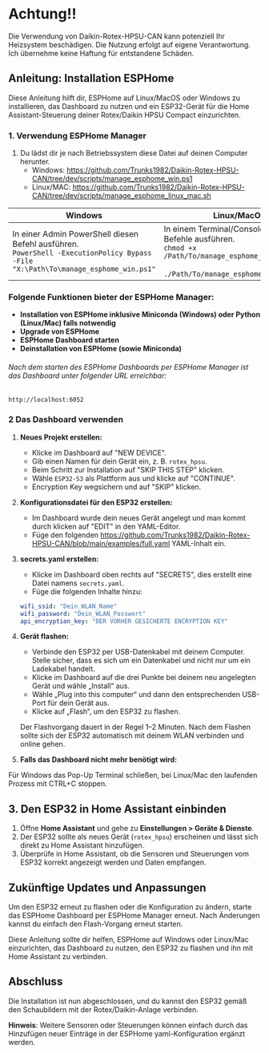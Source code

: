 
# Achtung!!
Die Verwendung von Daikin-Rotex-HPSU-CAN kann potenziell Ihr Heizsystem beschädigen. Die Nutzung erfolgt auf eigene Verantwortung. Ich übernehme keine Haftung für entstandene Schäden.

## Anleitung: Installation ESPHome

Diese Anleitung hilft dir, ESPHome auf Linux/MacOS oder Windows zu installieren, das Dashboard zu nutzen und ein ESP32-Gerät für die Home Assistant-Steuerung deiner Rotex/Daikin HPSU Compact einzurichten.

### 1. Verwendung ESPHome Manager

1. Du lädst dir je nach Betriebssystem diese Datei auf deinen Computer herunter.
   - Windows: https://github.com/Trunks1982/Daikin-Rotex-HPSU-CAN/tree/dev/scripts/manage_esphome_win.ps1
   - Linux/MAC: https://github.com/Trunks1982/Daikin-Rotex-HPSU-CAN/tree/dev/scripts/manage_esphome_linux_mac.sh

| **Windows**                                           | **Linux/MacOS**                                   |
|------------------------------------------------------|--------------------------------------------------|
| In einer Admin PowerShell diesen Befehl ausführen.<br>`PowerShell -ExecutionPolicy Bypass -File "X:\Path\To\manage_esphome_win.ps1"` | In einem Terminal/Console diese Befehle ausführen.<br>`chmod +x /Path/To/manage_esphome_linux_mac.sh`<br><br>`./Path/To/manage_esphome_linux_mac.sh` |

### Folgende Funktionen bieter der ESPHome Manager:

- **Installation von ESPHome inklusive Miniconda (Windows) oder Python (Linux/Mac) falls notwendig**  
- **Upgrade von ESPHome**
- **ESPHome Dashboard starten**
- **Deinstallation von ESPHome (sowie Miniconda)**
  
###### Nach dem starten des ESPHome Dashboards per ESPHome Manager ist das Dashboard unter folgender URL erreichbar:

```
http://localhost:6052
```

### 2 Das Dashboard verwenden

1. **Neues Projekt erstellen:**
   - Klicke im Dashboard auf "NEW DEVICE".
   - Gib einen Namen für dein Gerät ein, z. B. `rotex_hpsu`.
   - Beim Schritt zur Installation auf "SKIP THIS STEP" klicken.
   - Wähle `ESP32-S3` als Plattform aus und klicke auf "CONTINUE".
   - Encryption Key wegsichern und auf "SKIP" klicken.

2. **Konfigurationsdatei für den ESP32 erstellen:**
   - Im Dashboard wurde dein neues Gerät angelegt und man kommt durch klicken auf "EDIT" in den YAML-Editor.
   - Füge den folgenden https://github.com/Trunks1982/Daikin-Rotex-HPSU-CAN/blob/main/examples/full.yaml YAML-Inhalt ein.

3. **secrets.yaml erstellen:**
   - Klicke im Dashboard oben rechts auf "SECRETS", dies erstellt eine Datei namens `secrets.yaml`.
   - Füge die folgenden Inhalte hinzu:

   ```yaml
   wifi_ssid: "Dein_WLAN_Name"
   wifi_password: "Dein_WLAN_Passwort"
   api_encryption_key: "DER VORHER GESICHERTE ENCRYPTION KEY"
   ```

4. **Gerät flashen:**
   - Verbinde den ESP32 per USB-Datenkabel mit deinem Computer. Stelle sicher, dass es sich um ein Datenkabel und nicht nur um ein Ladekabel handelt.
   - Klicke im Dashboard auf die drei Punkte bei deinem neu angelegten Gerät und wähle „Install“ aus.
   - Wähle „Plug into this computer“ und dann den entsprechenden USB-Port für dein Gerät aus.
   - Klicke auf „Flash“, um den ESP32 zu flashen.

   Der Flashvorgang dauert in der Regel 1–2 Minuten. Nach dem Flashen sollte sich der ESP32 automatisch mit deinem WLAN verbinden und online gehen.

5. **Falls das Dashboard nicht mehr benötigt wird:**

Für Windows das Pop-Up Terminal schließen, bei Linux/Mac den laufenden Prozess mit CTRL+C stoppen.

## 3. Den ESP32 in Home Assistant einbinden

1. Öffne **Home Assistant** und gehe zu **Einstellungen > Geräte & Dienste**.
2. Der ESP32 sollte als neues Gerät (`rotex_hpsu`) erscheinen und lässt sich direkt zu Home Assistant hinzufügen.
3. Überprüfe in Home Assistant, ob die Sensoren und Steuerungen vom ESP32 korrekt angezeigt werden und Daten empfangen.

## Zukünftige Updates und Anpassungen

Um den ESP32 erneut zu flashen oder die Konfiguration zu ändern, starte das ESPHome Dashboard per ESPHome Manager erneut. Nach Änderungen kannst du einfach den Flash-Vorgang erneut starten.

Diese Anleitung sollte dir helfen, ESPHome auf Windows oder Linux/Mac einzurichten, das Dashboard zu nutzen, den ESP32 zu flashen und ihn mit Home Assistant zu verbinden.

## Abschluss

Die Installation ist nun abgeschlossen, und du kannst den ESP32 gemäß den Schaubildern mit der Rotex/Daikin-Anlage verbinden.


**Hinweis**: Weitere Sensoren oder Steuerungen können einfach durch das Hinzufügen neuer Einträge in der ESPHome yaml-Konfiguration ergänzt werden.



